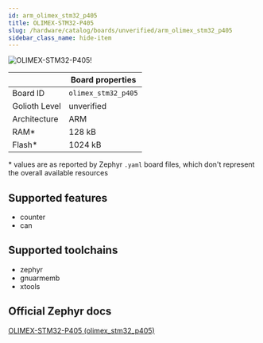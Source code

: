 ```yaml
---
id: arm_olimex_stm32_p405
title: OLIMEX-STM32-P405
slug: /hardware/catalog/boards/unverified/arm_olimex_stm32_p405
sidebar_class_name: hide-item
---
```


[//]: # (This is an auto-generated file, do not edit! Changes to it will be lost upon re-generation)

![OLIMEX-STM32-P405!](/img/boards/arm/olimex_stm32_p405.png "OLIMEX-STM32-P405")

|                | Board properties     |
| -------------  | -------------------- |
| Board ID       | `olimex_stm32_p405` |
| Golioth Level  | unverified       |
| Architecture   | ARM |
| RAM*           | 128 kB |
| Flash*         | 1024 kB |

\* values are as reported by Zephyr `.yaml` board files, which don't represent the overall available resources



## Supported features

* counter
* can

## Supported toolchains

* zephyr
* gnuarmemb
* xtools

## Official Zephyr docs

[OLIMEX-STM32-P405 (olimex_stm32_p405)](https://docs.zephyrproject.org/latest/boards/arm/olimex_stm32_p405/doc/index.html)
